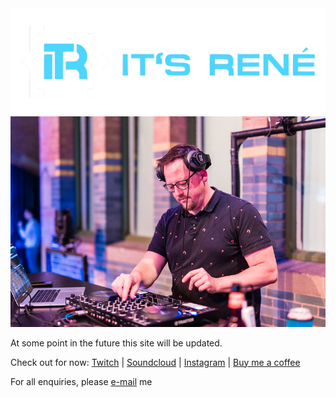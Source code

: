 
<img src="banner.png" alt="banner" width="600"/>

<img src="images/gotoams_2024.jpg" alt="profile picture" width="600"/>

At some point in the future this site will be updated.


Check out for now:
[Twitch](https://www.twitch.tv/itsrene_nl) | 
[Soundcloud](https://soundcloud.com/itsrene_nl) | 
[Instagram](https://www.instagram.com/itsrene_nl/) | 
[Buy me a coffee](https://ko-fi.com/itsrene_nl) 



For all enquiries, please [e-mail](mailto:rene@itsrene.nl) me

